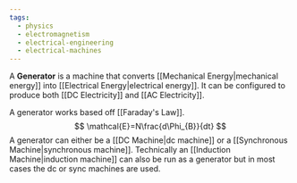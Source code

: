 ```yaml
---
tags:
  - physics
  - electromagnetism
  - electrical-engineering
  - electrical-machines
---
```

A **Generator** is a machine that converts [[Mechanical Energy|mechanical energy]] into [[Electrical Energy|electrical energy]]. It can be configured to produce both [[DC Electricity]] and [[AC Electricity]]. 

A generator works based off [[Faraday's Law]].
$$
\mathcal{E}=N\frac{d\Phi_{B}}{dt}
$$
A generator can either be a [[DC Machine|dc machine]] or a [[Synchronous Machine|synchronous machine]]. Technically an [[Induction Machine|induction machine]] can also be run as a generator but in most cases the dc or sync machines are used.

